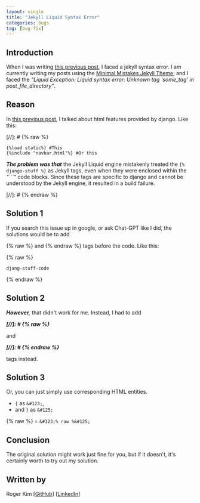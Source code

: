 ```yaml
---
layout: single
title: "Jekyll Liquid Syntax Error"
categories: bugs
tag: [bug-fix]
---
```


## Introduction

When I was writing [this previous post](https://kmsrogerkim.github.io/django/django-html-features/), I faced a jekyll syntax error. I am currently writing my posts using the [Minimal Mistakes Jekyll Theme](https://github.com/mmistakes/minimal-mistakes); and I faced the _"Liquid Exception: Liquid syntax error: Unknown tag 'some_tag' in post_file_directory"_.

## Reason

In [this previous post](https://kmsrogerkim.github.io/django/django-html-features/), I talked about html features provided by django. Like this:

[//]: # {% raw %}
```
{%load static%} #This
{%include "navbar.html"%} #Or this
```

***The problem was that*** the Jekyll Liquid engine mistakenly treated the ```{% django-stuff %}``` as Jekyll tags, even when they were enclosed within the _"```"_ code blocks. Since these tags are specific to django and cannot be understood by the Jekyll engine, it resulted in a build failure.

[//]: # {% endraw %}

## Solution 1

If you search this issue up in google, or ask Chat-GPT like I did, the solutions would be to add 

&#123;% raw %&#125; and &#123;% endraw %&#125; tags before the code. Like this:

&#123;% raw %&#125;
```
djang-stuff-code
```
&#123;% endraw %&#125;

## Solution 2

***However,*** that didn't work for me. Instead, I had to add

***&#91;//&#93;: # &#123;% raw %&#125;***

and 

***&#91;//&#93;: # &#123;% endraw %&#125;***

tags instead.

## Solution 3

Or, you can just simply use corresponding HTML entities. 
- ```{``` as ```&#123;```, 
- and ```}``` as ```&#125;``` 

&#123;% raw %&#125; = ```&#123;% raw %&#125;```

## Conclusion

The original solution might work just fine for you, but if it doesn't, it's certainly worth to try out my solution.

## Written by

Roger Kim [[GitHub](https://github.com/kmsrogerkim)] [[LinkedIn](https://www.linkedin.com/in/kmsrogerkim/)] 

